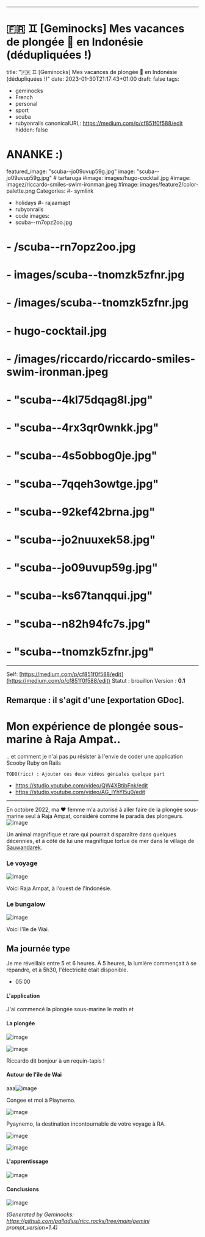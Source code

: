 <!-- Generated by Geminock vVER . cache_key='cd47f48772185ffc0812b75f88842535cd3927af52ef4bb220b0318ba5438231-fr.yaml' --> 
---
# 🇫🇷 ♊ [Geminocks] Mes vacances de plongée 🤿 en Indonésie (dédupliquées !)
title: "🇫🇷 ♊ [Geminocks] Mes vacances de plongée 🤿 en Indonésie (dédupliquées !)"
date: 2023-01-30T21:17:43+01:00
draft: false
tags:
- geminocks
- French
- personal
- sport
- scuba
- rubyonrails
canonicalURL: https://medium.com/p/cf851f0f588/edit
hidden: false
# ANANKE :)
featured_image: "scuba--jo09uvup59g.jpg"
image: "scuba--jo09uvup59g.jpg" # tartaruga
#image: images/hugo-cocktail.jpg
#image: imagez/riccardo-smiles-swim-ironman.jpeg
#image: images/feature2/color-palette.png
Categories:
#- symlink
- holidays
#- rajaamapt
- rubyonrails
- code
images:
- scuba--rn7opz2oo.jpg
# - /scuba--rn7opz2oo.jpg
# - images/scuba--tnomzk5zfnr.jpg
# - /images/scuba--tnomzk5zfnr.jpg
# - hugo-cocktail.jpg
# - /images/riccardo/riccardo-smiles-swim-ironman.jpeg
# - "scuba--4kl75dqag8l.jpg"
# - "scuba--4rx3qr0wnkk.jpg"
# - "scuba--4s5obbog0je.jpg"
# - "scuba--7qqeh3owtge.jpg"
# - "scuba--92kef42brna.jpg"
# - "scuba--jo2nuuxek58.jpg"
# - "scuba--jo09uvup59g.jpg"
# - "scuba--ks67tanqqui.jpg"
# - "scuba--n82h94fc7s.jpg"
# - "scuba--tnomzk5zfnr.jpg"
---
Self: [https://medium.com/p/cf851f0f588/edit](https://medium.com/p/cf851f0f588/edit)
Statut : brouillon
Version : **0.1**

Remarque : il s'agit d'une [exportation GDoc].
---

<!--
{{with .Resources.GetMatch "scuba--rn7opz2oo.jpg"}}
  <img src="{{ .RelPermalink }}" width="{{ .Width }}" height="{{ .Height }}">
{{end}}
-->




# Mon expérience de plongée sous-marine à Raja Ampat..

.. et comment je n'ai pas pu résister à l'envie de coder une application Scooby Ruby on Rails


`TODO(ricc) : Ajouter ces deux vidéos géniales quelque part`

* https://studio.youtube.com/video/QW4XBtibFnk/edit
* https://studio.youtube.com/video/AG_IYhYl5u0/edit

---

En octobre 2022, ma ❤️ femme m'a autorisé à aller faire de la plongée sous-marine seul à Raja Ampat, considéré comme le paradis des plongeurs.![image](scuba--jo09uvup59g.jpg)

Un animal magnifique et rare qui pourrait disparaître dans quelques décennies, et à côté de lui une magnifique tortue de mer dans le village de [Sauwandarek](https://www.google.com/maps/place/Sauwandarek+Village/@-0.5858766,130.6122214,13.42z/data=!4m13!1m7!3m6!1s0x2d5c3eaaccb47097:0x7851bd844c4cdf44!2sIsole+Raja+Ampat!3b1!8m2!3d-1.0320468!4d130.5052176!3m4!1s0x0:0xf11684dad6130be3!8m2!3d-0.5903592!4d130.6023098).

### Le voyage

![image](scuba--rn7opz2oo.jpg)


Voici Raja Ampat, à l'ouest de l'Indonésie.

### Le bungalow

![image](scuba--tnomzk5zfnr.jpg)

Voici l'île de Wai.

## Ma journée type

Je me réveillais entre 5 et 6 heures. À 5 heures, la lumière commençait à se répandre, et à 5h30, l'électricité était disponible.

-  05:00

#### L'application

J'ai commencé la plongée sous-marine le matin et

#### La plongée

![image](scuba--4rx3qr0wnkk.jpg)

![image](scuba--4kl75dqag8l.jpg)

Riccardo dit bonjour à un requin-tapis !

#### Autour de l'île de Wai

aaa![image](scuba--7qqeh3owtge.jpg)

Congee et moi à Piaynemo.

![image](scuba--92kef42brna.jpg)

Pyaynemo, la destination incontournable de votre voyage à RA.

![image](scuba--4s5obbog0je.jpg)

![image](scuba--ks67tanqqui.jpg)

#### L'apprentissage

![image](scuba--jo2nuuxek58.jpg)

#### Conclusions

![image](scuba--n82h94fc7s.jpg)


*(Generated by Geminocks: https://github.com/palladius/ricc.rocks/tree/main/gemini prompt_version=1.4)*